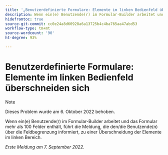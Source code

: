 ```yaml
---
title: '„Benutzerdefinierte Formulare: Elemente im linken Bedienfeld überschneiden sich.“'
description: Wenn ein(e) Benutzende(r) im Formular-Builder arbeitet und das Formular mehr als 100 Felder enthält, führt die Meldung, die den/die Benutzende(n) über die Feldbegrenzung informiert, zu einer Überschneidung der Elemente im linken Bereich.
hidefromtoc: true
source-git-commit: cc0e24a8d60928a6a13725b4c4ba765aa47abd53
workflow-type: tm+mt
source-wordcount: '90'
ht-degree: 93%

---
```



# Benutzerdefinierte Formulare: Elemente im linken Bedienfeld überschneiden sich

>[!NOTE]
>
>Dieses Problem wurde am 6. Oktober 2022 behoben.

Wenn ein(e) Benutzende(r) im Formular-Builder arbeitet und das Formular mehr als 100 Felder enthält, führt die Meldung, die den/die Benutzende(n) über die Feldbegrenzung informiert, zu einer Überschneidung der Elemente im linken Bereich.

_Erste Meldung am 7. September 2022._

